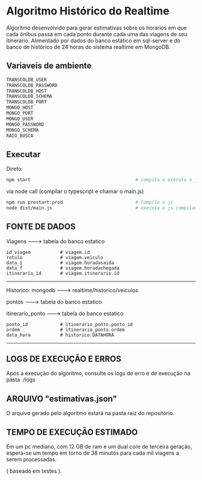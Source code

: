 # Algoritmo Histórico do Realtime
Algoritmo desenvolvido para gerar estimativas sobre os horarios em que cada ônibus passa em cada ponto durante cada uma das viagens de seu itinerario. Alimentado por dados do banco estático em sql-server e do banco de histórico de 24 horas do sistema realtime em MongoDB.

## Variaveis de ambiente
```bash
TRANSCOLDB_USER
TRANSCOLDB_PASSWORD
TRANSCOLDB_HOST
TRANSCOLDB_SCHEMA
TRANSCOLDB_PORT
MONGO_HOST
MONGO_PORT
MONGO_USER
MONGO_PASSWORD
MONGO_SCHEMA
RAIO_BUSCA
```

## Executar
Direto:
```bash
npm start                                       # compila e executa o js em um comando só
```
via node call (compilar o typescript e chamar o main.js)
```bash
npm run prestart:prod                           # Compila o js
node dist/main.js                               # executa o js compilado
```

## FONTE DE DADOS

Viagens ---> tabela do banco estatico
```
id_viagem           # viagem.id
rotulo              # viagem.veiculo
data_i              # viagem.horadasaida
data_f              # viagem.horadachegada
itinerario_id       # viagem.itinerario.id
```
---

Historico: mongodb ---> realtime/historico/veiculos

pontos ---> tabela do banco estatico

itinerario_ponto ---> tabela do banco estatico
```
ponto_id            # itinerario_ponto.ponto_id
ordem               # itinerario_ponto.ordem
data_hora           # historico.DATAHORA
```
---


## LOGS DE EXECUÇÃO E ERROS
Após a execução do algoritmo, consulte os logs de erro e de execução na pasta ./logs


## ARQUIVO "estimativas.json"
O arquivo gerado pelo algoritmo estará na pasta raiz do repositório.

## TEMPO DE EXECUÇÃO ESTIMADO

Em um pc mediano, com 12 GB de ram e um dual core de terceira geração, espera-se um tempo em torno de 38 minutos para cada mil viagens a serem processadas. 

( baseado em testes ).